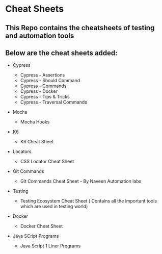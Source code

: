 #  Cheat Sheets 

## This Repo contains the cheatsheets of testing and automation tools 


## Below are the cheat sheets added:

* Cypress

  * Cypress - Assertions
  * Cypress - Should Command
  * Cypress - Commands
  * Cypress - Docker
  * Cypress - Tips & Tricks
  * Cypress - Traversal Commands

 * Mocha
   * Mocha Hooks
  
 * K6
   * K6 Cheat Sheet
  
* Locators
  * CSS Locator Cheat Sheet

* Git Commands
  * Git Commands Cheat Sheet - By Naveen Automation labs
 
* Testing
  * Testing Ecosystem Cheat Sheet ( Contains all the important tools which are used in testing world)
 
* Docker
  * Docker Cheat Sheet
 
* Java SCript Programs
  * Java Script 1 Liner Programs
 
        
    

